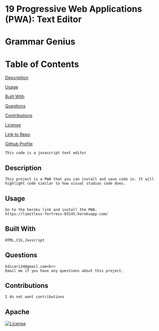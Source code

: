 # 19 Progressive Web Applications (PWA): Text Editor

# Grammar Genius

Table of Contents
=================
[Description](#description)

[Usage](#usage)

[Built With](#built-with)

[Questions](#questions)

[Contributions](#contributions)

[License](#Apache)

[Link to Repo](https://github.com/Korbynd23/textEditor)

[Github Profile](https://github.com/Korbynd23)

    This code is a javascript text editor 
## Description
    This project is a PWA that you can install and save code in. It will highlight code similar to how visual studios code does.
## Usage
    Go to the heroku link and install the PWA.
    https://limitless-fortress-03145.herokuapp.com/
    
## Built With
    HTML,CSS,Javscript
## Questions
    kdicari24@gmail.com<br>
    Email me if you have any questions about this project.
## Contributions
    I do not want contributions
## Apache
  [![License](https://img.shields.io/badge/License-Apache_2.0-yellowgreen.svg)](https://opensource.org/licenses/Apache-2.0) 
